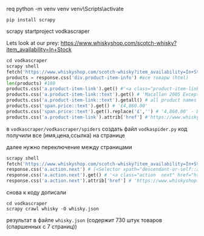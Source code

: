 req
python -m venv venv
venv\Scripts\activate
```
pip install scrapy
```
scrapy startproject vodkascraper

Lets look at our prey:
https://www.whiskyshop.com/scotch-whisky?item_availability=In+Stock
```python
cd vodkascraper
scrapy shell
fetch('https://www.whiskyshop.com/scotch-whisky?item_availability=In+Stock')
products = response.css('div.product-item-info') #все товары (html)
len(products) #100
products.css('a.product-item-link').get() #'<a class="product-item-link" href="https://www.whiskyshop.com/macallan-2005-exceptional-cask-5223-10-2017-release">Macallan 2005 Exceptional Cask #5223-10 2017 Release</a>'
products.css('a.product-item-link::text').get() # 'Macallan 2005 Exceptional Cask #5223-10 2017 Release'
products.css('a.product-item-link::text').getall() # all product names (100 шт)
products.css('span.price::text').get() # '£4,860.00'
products.css('span.price::text').get().replace('£','') # '4,860.00' - Цена
products.css('a.product-item-link').attrib['href'] #'https://www.whiskyshop.com/macallan-2005-exceptional-cask-5223-10-2017-release'
```
в `vodkascraper/vodkascraper/spiders` создать файл `vodkaspider.py`
код
получили все (имя,цена,ссылка) на странице

далее нужно переключение между страницами
```python
scrapy shell
fetch('https://www.whiskyshop.com/scotch-whisky?item_availability=In+Stock')
response.css('a.action.next') # [<Selector xpath="descendant-or-self::a[@class and contains(concat(' ', normalize-space(@class), ' '), ' act
response.css('a.action.next').get() # '<a class="action  next" href="https://www.whiskyshop.com/scotch-whisky?item_availability=In+Stock&amp;p=2" title="Next"
response.css('a.action.next').attrib['href'] # 'https://www.whiskyshop.com/scotch-whisky?item_availability=In+Stock&p=2'
```
снова к коду
дописали

```commandline
cd vodkascraper
scrapy crawl whisky -O whisky.json  
```
результат в файле `whisky.json`
(содержит 730 штук товаров (спаршенных с 7 страниц))